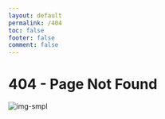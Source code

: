```yaml
---
layout: default
permalink: /404
toc: false
footer: false
comment: false
---
```


# 404 - Page Not Found

![img-smpl]({{site.url}}{{site.baseurl}}/src/assets/img/kelly.jpg)
